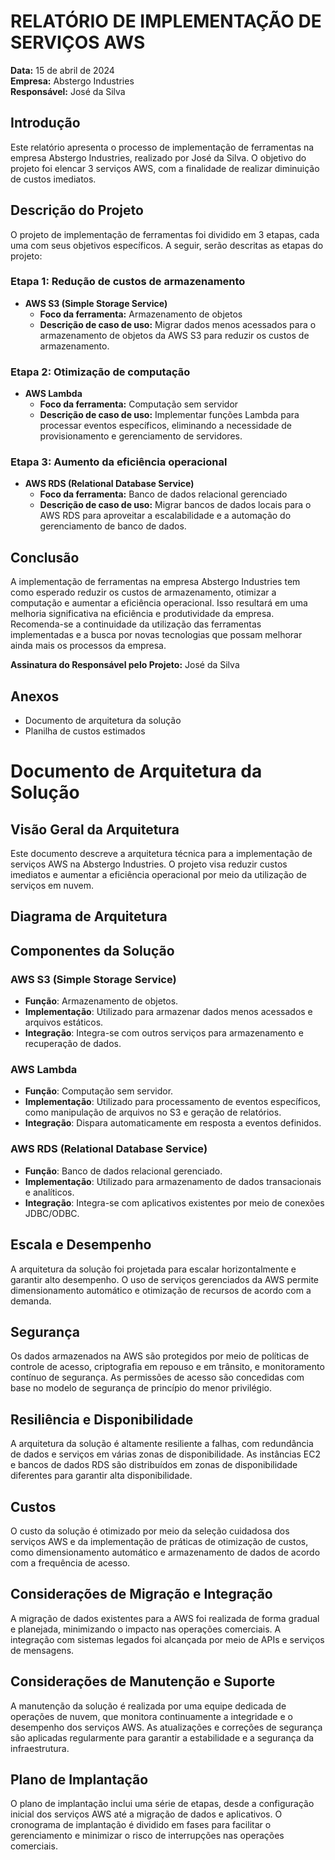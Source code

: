 # RELATÓRIO DE IMPLEMENTAÇÃO DE SERVIÇOS AWS
**Data:** 15 de abril de 2024  
**Empresa:** Abstergo Industries  
**Responsável:** José da Silva  

## Introdução
Este relatório apresenta o processo de implementação de ferramentas na empresa Abstergo Industries, realizado por José da Silva. O objetivo do projeto foi elencar 3 serviços AWS, com a finalidade de realizar diminuição de custos imediatos.

## Descrição do Projeto
O projeto de implementação de ferramentas foi dividido em 3 etapas, cada uma com seus objetivos específicos. A seguir, serão descritas as etapas do projeto:

### Etapa 1: Redução de custos de armazenamento
- **AWS S3 (Simple Storage Service)**
  - **Foco da ferramenta:** Armazenamento de objetos
  - **Descrição de caso de uso:** Migrar dados menos acessados para o armazenamento de objetos da AWS S3 para reduzir os custos de armazenamento.

### Etapa 2: Otimização de computação
- **AWS Lambda**
  - **Foco da ferramenta:** Computação sem servidor
  - **Descrição de caso de uso:** Implementar funções Lambda para processar eventos específicos, eliminando a necessidade de provisionamento e gerenciamento de servidores.

### Etapa 3: Aumento da eficiência operacional
- **AWS RDS (Relational Database Service)**
  - **Foco da ferramenta:** Banco de dados relacional gerenciado
  - **Descrição de caso de uso:** Migrar bancos de dados locais para o AWS RDS para aproveitar a escalabilidade e a automação do gerenciamento de banco de dados.

## Conclusão
A implementação de ferramentas na empresa Abstergo Industries tem como esperado reduzir os custos de armazenamento, otimizar a computação e aumentar a eficiência operacional. Isso resultará em uma melhoria significativa na eficiência e produtividade da empresa. Recomenda-se a continuidade da utilização das ferramentas implementadas e a busca por novas tecnologias que possam melhorar ainda mais os processos da empresa.


**Assinatura do Responsável pelo Projeto:**
José da Silva


## Anexos
- Documento de arquitetura da solução
- Planilha de custos estimados


# Documento de Arquitetura da Solução
## Visão Geral da Arquitetura
Este documento descreve a arquitetura técnica para a implementação de serviços AWS na Abstergo Industries. O projeto visa reduzir custos imediatos e aumentar a eficiência operacional por meio da utilização de serviços em nuvem.

## Diagrama de Arquitetura

## Componentes da Solução

### AWS S3 (Simple Storage Service)
- **Função**: Armazenamento de objetos.
- **Implementação**: Utilizado para armazenar dados menos acessados e arquivos estáticos.
- **Integração**: Integra-se com outros serviços para armazenamento e recuperação de dados.

### AWS Lambda
- **Função**: Computação sem servidor.
- **Implementação**: Utilizado para processamento de eventos específicos, como manipulação de arquivos no S3 e geração de relatórios.
- **Integração**: Dispara automaticamente em resposta a eventos definidos.

### AWS RDS (Relational Database Service)
- **Função**: Banco de dados relacional gerenciado.
- **Implementação**: Utilizado para armazenamento de dados transacionais e analíticos.
- **Integração**: Integra-se com aplicativos existentes por meio de conexões JDBC/ODBC.

## Escala e Desempenho
A arquitetura da solução foi projetada para escalar horizontalmente e garantir alto desempenho. O uso de serviços gerenciados da AWS permite dimensionamento automático e otimização de recursos de acordo com a demanda.

## Segurança
Os dados armazenados na AWS são protegidos por meio de políticas de controle de acesso, criptografia em repouso e em trânsito, e monitoramento contínuo de segurança. As permissões de acesso são concedidas com base no modelo de segurança de princípio do menor privilégio.

## Resiliência e Disponibilidade
A arquitetura da solução é altamente resiliente a falhas, com redundância de dados e serviços em várias zonas de disponibilidade. As instâncias EC2 e bancos de dados RDS são distribuídos em zonas de disponibilidade diferentes para garantir alta disponibilidade.

## Custos
O custo da solução é otimizado por meio da seleção cuidadosa dos serviços AWS e da implementação de práticas de otimização de custos, como dimensionamento automático e armazenamento de dados de acordo com a frequência de acesso.

## Considerações de Migração e Integração
A migração de dados existentes para a AWS foi realizada de forma gradual e planejada, minimizando o impacto nas operações comerciais. A integração com sistemas legados foi alcançada por meio de APIs e serviços de mensagens.

## Considerações de Manutenção e Suporte
A manutenção da solução é realizada por uma equipe dedicada de operações de nuvem, que monitora continuamente a integridade e o desempenho dos serviços AWS. As atualizações e correções de segurança são aplicadas regularmente para garantir a estabilidade e a segurança da infraestrutura.

## Plano de Implantação
O plano de implantação inclui uma série de etapas, desde a configuração inicial dos serviços AWS até a migração de dados e aplicativos. O cronograma de implantação é dividido em fases para facilitar o gerenciamento e minimizar o risco de interrupções nas operações comerciais.
